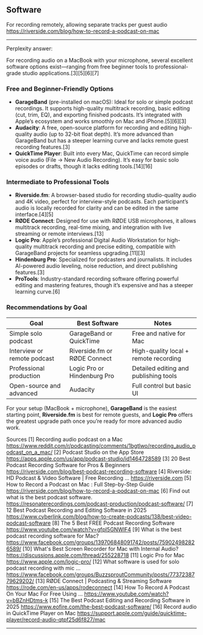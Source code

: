 

## Software

For recording remotely, allowing separate tracks per guest audio 
https://riverside.com/blog/how-to-record-a-podcast-on-mac

---

Perplexity answer:

For recording audio on a MacBook with your microphone, several excellent software options exist—ranging from free beginner tools to professional-grade studio applications.[3][5][6][7]

### Free and Beginner-Friendly Options

- **GarageBand** (pre-installed on macOS): Ideal for solo or simple podcast recordings. It supports high-quality multitrack recording, basic editing (cut, trim, EQ), and exporting finished podcasts. It’s integrated with Apple’s ecosystem and works smoothly on Mac and iPhone.[5][6][3]
- **Audacity**: A free, open-source platform for recording and editing high-quality audio (up to 32-bit float depth). It’s more advanced than GarageBand but has a steeper learning curve and lacks remote guest recording features.[3]
- **QuickTime Player**: Built into every Mac, QuickTime can record simple voice audio (File → New Audio Recording). It’s easy for basic solo episodes or drafts, though it lacks editing tools.[14][16]

### Intermediate to Professional Tools

- **Riverside.fm**: A browser-based studio for recording studio-quality audio and 4K video, perfect for interview-style podcasts. Each participant’s audio is locally recorded for clarity and can be edited in the same interface.[4][5]
- **RØDE Connect**: Designed for use with RØDE USB microphones, it allows multitrack recording, real-time mixing, and integration with live streaming or remote interviews.[13]
- **Logic Pro**: Apple’s professional Digital Audio Workstation for high-quality multitrack recording and precise editing, compatible with GarageBand projects for seamless upgrading.[11][3]
- **Hindenburg Pro**: Specialized for podcasters and journalists. It includes AI-powered audio leveling, noise reduction, and direct publishing features.[3]
- **ProTools**: Industry-standard recording software offering powerful editing and mastering features, though it’s expensive and has a steeper learning curve.[6]

### Recommendations by Goal

| Goal | Best Software | Notes |
|------|----------------|-------|
| Simple solo podcast | GarageBand or QuickTime | Free and native for Mac |
| Interview or remote podcast | Riverside.fm or RØDE Connect | High-quality local + remote recording |
| Professional production | Logic Pro or Hindenburg Pro | Detailed editing and publishing tools |
| Open-source and advanced | Audacity | Full control but basic UI |

For your setup (MacBook + microphone), **GarageBand** is the easiest starting point, **Riverside.fm** is best for remote guests, and **Logic Pro** offers the greatest upgrade path once you’re ready for more advanced audio work.

Sources
[1] Recording audio podcast on a Mac https://www.reddit.com/r/podcasting/comments/1bgtlwo/recording_audio_podcast_on_a_mac/
[2] Podcast Studio on the App Store https://apps.apple.com/us/app/podcast-studio/id1464728589
[3] 20 Best Podcast Recording Software for Pros & Beginners https://riverside.com/blog/best-podcast-recording-software
[4] Riverside: HD Podcast & Video Software | Free Recording ... https://riverside.com
[5] How to Record a Podcast on Mac : Full Step-by-Step Guide https://riverside.com/blog/how-to-record-a-podcast-on-mac
[6] Find out what is the best podcast software. https://resonaterecordings.com/podcast-production/podcast-software/
[7] 12 Best Podcast Recording and Editing Software in 2025 https://www.cyberlink.com/blog/how-to-create-podcasts/138/best-video-podcast-software
[8] The 5 Best FREE Podcast Recording Software https://www.youtube.com/watch?v=gfpI5GNWlF4
[9] What is the best podcast recording software for Mac? https://www.facebook.com/groups/139706848091742/posts/759024982826589/
[10] What's Best Screen Recorder for Mac with Internal Audio? https://discussions.apple.com/thread/255228718
[11] Logic Pro for Mac https://www.apple.com/logic-pro/
[12] What software is used for solo podcast recording with mic ... https://www.facebook.com/groups/BuzzsproutCommunity/posts/7737238779629202/
[13] RØDE Connect | Podcasting & Streaming Software https://rode.com/en-us/apps/rodeconnect
[14] How To Record A Podcast On Your Mac For Free Using ... https://www.youtube.com/watch?v=bBZnHDtms-k
[15] The Best Podcast Editing and Recording Software in 2025 https://www.eofire.com/the-best-podcast-software/
[16] Record audio in QuickTime Player on Mac https://support.apple.com/guide/quicktime-player/record-audio-qtpf25d6f827/mac


---